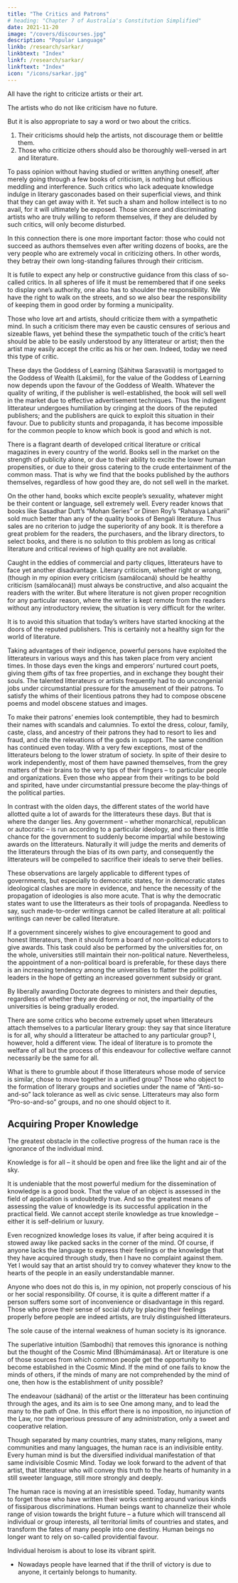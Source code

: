 ```yaml
---
title: "The Critics and Patrons"
# heading: "Chapter 7 of Australia's Constitution Simplified"
date: 2021-11-20
image: "/covers/discourses.jpg"
description: "Popular Language"
linkb: /research/sarkar/
linkbtext: "Index"
linkf: /research/sarkar/
linkftext: "Index"
icon: "/icons/sarkar.jpg"
---
```




All have the right to criticize artists or their art. 

The artists who do not like criticism have no future. 

But it is also appropriate to say a word or two about the critics.

1. Their criticisms should help the artists, not discourage them or belittle them. 
2. Those who criticize others should also be thoroughly well-versed in art and literature. 

To pass opinion without having studied or written anything oneself, after merely going through a few books of criticism, is nothing but officious meddling and interference. Such critics who lack adequate knowledge indulge in literary gasconades based on their superficial views, and think that they can get away with it. Yet such a sham and hollow intellect is to no avail, for it will ultimately be exposed. Those sincere and discriminating artists who are truly willing to reform themselves, if they are deluded by such critics, will only become disturbed.

In this connection there is one more important factor: those who could not succeed as authors themselves even after writing dozens of books, are the very people who are extremely vocal in criticizing others. In other words, they betray their own long-standing failures through their criticism. 

It is futile to expect any help or constructive guidance from this class of so-called critics. In all spheres of life it must be remembered that if one seeks to display one’s authority, one also has to shoulder the responsibility. We have the right to walk on the streets, and so we also bear the responsibility of keeping them in good order by forming a municipality. 

Those who love art and artists, should criticize them with a sympathetic mind. In such a criticism there may even be caustic censures of serious and sizeable flaws, yet behind these the sympathetic touch of the critic’s heart should be able to be easily understood by any litterateur or artist; then the artist may easily accept the critic as his or her own. Indeed, today we need this type of critic.

These days the Goddess of Learning (Sáhitwa Sarasvatii) is mortgaged to the Goddess of Wealth (Lakśmii), for the value of the Goddess of Learning now depends upon the favour of the Goddess of Wealth. Whatever the quality of writing, if the publisher is well-established, the book will sell well in the market due to effective advertisement techniques. Thus the indigent litterateur undergoes humiliation by cringing at the doors of the reputed publishers; and the publishers are quick to exploit this situation in their favour. Due to publicity stunts and propaganda, it has become impossible for the common people to know which book is good and which is not. 

There is a flagrant dearth of developed critical literature or critical magazines in every country of the world. Books sell in the market on the strength of publicity alone, or due to their ability to excite the lower human propensities, or due to their gross catering to the crude entertainment of the common mass. That is why we find that the books published by the authors themselves, regardless of how good they are, do not sell well in the market. 

On the other hand, books which excite people’s sexuality, whatever might be their content or language, sell extremely well. Every reader knows that books like Sasadhar Dutt’s “Mohan Series” or Dinen Roy’s “Rahasya Laharii” sold much better than any of the quality books of Bengali literature. Thus sales are no criterion to judge the superiority of any book. It is therefore a great problem for the readers, the purchasers, and the library directors, to select books, and there is no solution to this problem as long as critical literature and critical reviews of high quality are not available.

Caught in the eddies of commercial and party cliques, litterateurs have to face yet another disadvantage. Literary criticism, whether right or wrong, (though in my opinion every criticism (samálocaná) should be healthy criticism (samálocaná)) must always be constructive, and also acquaint the readers with the writer. But where literature is not given proper recognition for any particular reason, where the writer is kept remote from the readers without any introductory review, the situation is very difficult for the writer. 

It is to avoid this situation that today’s writers have started knocking at the doors of the reputed publishers. This is certainly not a healthy sign for the world of literature.

Taking advantages of their indigence, powerful persons have exploited the litterateurs in various ways and this has taken place from very ancient times. In those days even the kings and emperors’ nurtured court poets, giving them gifts of tax free properties, and in exchange they bought their souls. The talented litterateurs or artists frequently had to do uncongenial jobs under circumstantial pressure for the amusement of their patrons. To satisfy the whims of their licentious patrons they had to compose obscene poems and model obscene statues and images.

To make their patrons’ enemies look contemptible, they had to besmirch their names with scandals and calumnies. To extol the dress, colour, family, caste, class, and ancestry of their patrons they had to resort to lies and fraud, and cite the relevations of the gods in support. The same condition has continued even today. With a very few exceptions, most of the litterateurs belong to the lower stratum of society. In spite of their desire to work independently, most of them have pawned themselves, from the grey matters of their brains to the very tips of their fingers – to particular people and organizations. Even those who appear from their writings to be bold and spirited, have under circumstantial pressure become the play-things of the political parties.

In contrast with the olden days, the different states of the world have allotted quite a lot of awards for the litterateurs these days. But that is where the danger lies. Any government – whether monarchical, republican or autocratic – is run according to a particular ideology, and so there is little chance for the government to suddenly become impartial while bestowing awards on the litterateurs. Naturally it will judge the merits and demerits of the litterateurs through the bias of its own party, and consequently the litterateurs will be compelled to sacrifice their ideals to serve their bellies. 

These observations are largely applicable to different types of governments, but especially to democratic states, for in democratic states ideological clashes are more in evidence, and hence the necessity of the propagation of ideologies is also more acute. That is why the democratic states want to use the litterateurs as their tools of propaganda. Needless to say, such made-to-order writings cannot be called literature at all: political writings can never be called literature.

If a government sincerely wishes to give encouragement to good and honest litterateurs, then it should form a board of non-political educators to give awards. This task could also be performed by the universities for, on the whole, universities still maintain their non-political nature. Nevertheless, the appointment of a non-political board is preferable, for these days there is an increasing tendency among the universities to flatter the political leaders in the hope of getting an increased government subsidy or grant. 

By liberally awarding Doctorate degrees to ministers and their deputies, regardless of whether they are deserving or not, the impartiality of the universities is being gradually eroded.

There are some critics who become extremely upset when litterateurs attach themselves to a particular literary group: they say that since literature is for all, why should a litterateur be attached to any particular group? I, however, hold a different view. The ideal of literature is to promote the welfare of all but the process of this endeavour for collective welfare cannot necessarily be the same for all. 

What is there to grumble about if those litterateurs whose mode of service is similar, chose to move together in a unified group? Those who object to the formation of literary groups and societies under the name of “Anti-so-and-so” lack tolerance as well as civic sense. Litterateurs may also form “Pro-so-and-so” groups, and no one should object to it.


## Acquiring Proper Knowledge

The greatest obstacle in the collective progress of the human race is the ignorance of the individual mind. 

Knowledge is for all – it should be open and free like the light and air of the sky.

It is undeniable that the most powerful medium for the dissemination of knowledge is a good book. That the value of an object is assessed in the field of application is undoubtedly true. And so the greatest means of assessing the value of knowledge is its successful application in the practical field. We cannot accept sterile knowledge as true knowledge – either it is self-delirium or luxury. 

Even recognized knowledge loses its value, if after being acquired it is stowed away like packed sacks in the corner of the mind. Of course, if anyone lacks the language to express their feelings or the knowledge that they have acquired through study, then I have no complaint against them. Yet I would say that an artist should try to convey whatever they know to the hearts of the people in an easily understandable manner. 

Anyone who does not do this is, in my opinion, not properly conscious of his or her social responsibility. Of course, it is quite a different matter if a person suffers some sort of inconvenience or disadvantage in this regard. Those who prove their sense of social duty by placing their feelings properly before people are indeed artists, are truly distinguished litterateurs.

The sole cause of the internal weakness of human society is its ignorance.

The superlative intuition (Sambodhi) that removes this ignorance is nothing but the thought of the Cosmic Mind (Bhúmámánasa). Art or literature is one of those sources from which common people get the opportunity to become established in the Cosmic Mind. If the mind of one fails to know the minds of others, if the minds of many are not comprehended by the mind of one, then how is the establishment of unity possible? 

The endeavour (sádhaná) of the artist or the litterateur has been continuing through the ages, and its aim is to see One among many, and to lead the many to the path of One. In this effort there is no imposition, no injunction of the Law, nor the imperious pressure of any administration, only a sweet and cooperative relation. 

Though separated by many countries, many states, many religions, many communities and many languages, the human race is an indivisible entity. Every human mind is but the diversified individual manifestation of that same indivisible Cosmic Mind. Today we look forward to the advent of that artist, that litterateur who will convey this truth to the hearts of humanity in a still sweeter language, still more strongly and deeply.

The human race is moving at an irresistible speed. Today, humanity wants to forget those who have written their works centring around various kinds of fissiparous discriminations. Human beings want to channelize their whole range of vision towards the bright future – a future which will transcend all individual or group interests, all territorial limits of countries and states, and transform the fates of many people into one destiny. Human beings no longer want to rely on so-called providential favour.

Individual heroism is about to lose its vibrant spirit.
- Nowadays people have learned that if the thrill of victory is due to anyone, it certainly belongs to humanity. 
